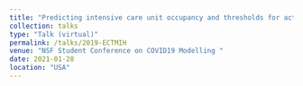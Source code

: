 ```yaml
---
title: "Predicting intensive care unit occupancy and thresholds for action to avoid exceeding capacities in Chicago, Illinois"
collection: talks
type: "Talk (virtual)"
permalink: /talks/2019-ECTMIH
venue: "NSF Student Conference on COVID19 Modelling "
date: 2021-01-28
location: "USA"
---
```

